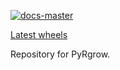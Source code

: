[![docs-master](https://img.shields.io/badge/docs-master-blue)](https://cge.frama.io/pyrgrow/)

[Latest wheels](https://framagit.org/cge/pyrgrow/-/jobs/artifacts/master/browse/target/wheels?job=build)

Repository for PyRgrow.